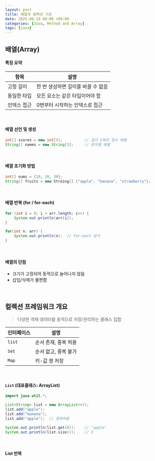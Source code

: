 ```yaml
---
layout: post
title: 배열과 컬렉션 기초
date: 2025-06-19 09:00 +09:00
categories: [Java, Method and Array]
tags: [java]
---
```


## 배열(Array)

#### 특징 요약

| 항목 | 설명 | 
|-|-|
| 고정 길이 | 한 번 생성하면 길이를 바꿀 수 없음 |
| 동일한 타입 | 모든 요소는 같은 타입이어야 함 |
| 인덱스 접근 | 0번부터 시작하는 인덱스로 접근 |

<br>

#### 배열 선언 및 생성

```java
int[] scores = new int[5];          // 길이 5짜리 정수 배열
String[] names = new String[3];     // 문자열 배열
```

<br>

#### 배열 초기화 방법

```java
int[] nums = {10, 20, 30};
String[] fruits = new Streing[] {"apple", "banana", "strawberry"};
```

<br>

#### 배열 반복 (for / for-each)

```java
for (int i = 0; i < arr.length; i++) {
    System.out.println(arr[i]);
}

for(int n: arr) {
    System.out.println(n);  // for-each 방식
}

```

<br>

#### 배열의 단점

- 크기가 고정되어 동적으로 늘어나지 않음
- 삽입/삭제가 불편함


<br>

## 컬렉션 프레임워크 개요

> 다양한 객체 데이터를 동적으로 저장/관리하는 클래스 집합

| 인터페이스 | 설명 |
|-|-|
| `list` | 순서 존재, 중복 허용 |
| `Set` | 순서 없고, 중복 불가 |
| `Map` | 키-값 쌍 저장 |

<br>

#### `List` (대표클래스: ArrayList)

```java
import java.util.*;

List<String> list = new ArrayList<>();
list.add("apple");
list.add("banana");
list.add("apple");  // 중복허용

System.out.println(list.get(0));    // "apple"
System.out.println(list.size());    // 3
```

<br>

#### List 반복